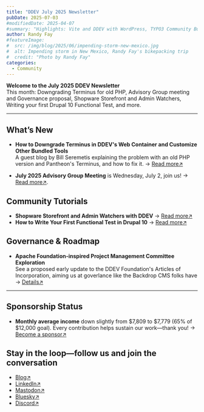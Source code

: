 ```yaml
---
title: "DDEV July 2025 Newsletter"
pubDate: 2025-07-03
#modifiedDate: 2025-04-07
#summary: "Highlights: Vite and DDEV with WordPress, TYPO3 Community Budget Idea, DDEV Architecture, Running Old PHP versions."
author: Randy Fay
#featureImage:
#  src: /img/blog/2025/06/impending-storm-new-mexico.jpg
#  alt: Impending storm in New Mexico, Randy Fay's bikepacking trip
#  credit: "Photo by Randy Fay"
categories:
  - Community
---
```


**Welcome to the July 2025 DDEV Newsletter**  
This month: Downgrading Terminus for old PHP, Advisory Group meeting and Governance proposal, Shopware Storefront and Admin Watchers, Writing your first Drupal 10 Functional Test, and more.

---

## What’s New

- **How to Downgrade Terminus in DDEV's Web Container and Customize Other Bundled Tools**  
  A guest blog by Bill Seremetis explaining the problem with an old PHP version and Pantheon's Terminus, and how to fix it. → [Read more↗](ddev-bundled-tools-using-custom-versions.md)

- **July 2025 Advisory Group Meeting** is Wednesday, July 2, join us! → [Read more↗](https://github.com/orgs/ddev/discussions/7373).

## Community Tutorials

- **Shopware Storefront and Admin Watchers with DDEV** → [Read more↗](https://notebook.vanwittlaer.de/ddev-for-shopware/storefront-and-admin-watchers-with-ddev)
- **How to Write Your First Functional Test in Drupal 10** → [Read more↗](https://eduardotelaya.com/blog/technology/2025-05-26-how-to-write-your-first-functional-test-in-drupal-10/?utm_source=TheDropTimes)

## Governance & Roadmap

- **Apache Foundation-inspired Project Management Committee Exploration**  
  See a proposed early update to the DDEV Foundation's Articles of Incorporation, aiming us at goverlance like the Backdrop CMS folks have → [Details↗](https://docs.google.com/document/d/1MXatsz2FMBSnllnUArNCv562x0T2-EF1OwqsFEU9_-M/edit?usp=sharing)

---

## Sponsorship Status

- **Monthly average income** down slightly from $7,809 to $7,779 (65% of $12,000 goal). Every contribution helps sustain our work—thank you! → [Become a sponsor↗](https://github.com/sponsors/ddev)

## Stay in the loop—follow us and join the conversation

- [Blog↗](https://ddev.com/blog/)
- [LinkedIn↗](https://www.linkedin.com/company/ddev-foundation)
- [Mastodon↗](https://fosstodon.org/@ddev)
- [Bluesky↗](https://bsky.app/profile/ddev.bsky.social)
- [Discord↗](/s/discord)
